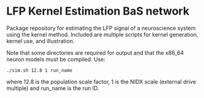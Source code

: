 # LFP Kernel Estimation BaS network

Package repository for estimating the LFP signal of a neuroscience system using the kernel method. Included are multiple scripts for kernel generation, kernel use, and illustration.

Note that some directories are required for output and that the x86_64 neuron models must be compiled.
Use:

```
./sim.sh 12.8 1 run_name
```
where 12.8 is the population scale factor, 1 is the NIDX scale (external drive multiple) and run_name is the run ID. 
